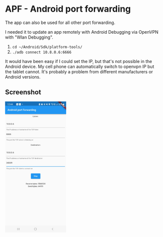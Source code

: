 # APF - Android port forwarding

The app can also be used for all other port forwarding.


I needed it to update an app remotely with Android Debugging via OpenVPN with "Wlan Debugging".

1. ```cd ~/Android/Sdk/platform-tools/```
2. ```./adb connect 10.8.0.6:6666```

It would have been easy if I could set the IP, but that's not possible in the Android device. My cell phone can automatically switch to openvpn IP but the tablet cannot. It's probably a problem from different manufacturers or Android versions.

## Screenshot
<img src="doc/screenshot.jpeg" width="200px">